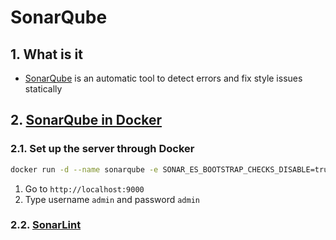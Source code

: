 # SonarQube <!-- omit in toc -->

## 1. What is it

- [SonarQube](https://www.sonarsource.com) is an automatic tool to detect errors and fix style issues statically

## 2. [SonarQube in Docker](https://docs.sonarsource.com/sonarqube/latest/setup-and-upgrade/install-the-server/installing-sonarqube-from-docker "https://docs.sonarsource.com/sonarqube/latest/setup-and-upgrade/install-the-server/installing-sonarqube-from-docker")

### 2.1. Set up the server through Docker

```bash
docker run -d --name sonarqube -e SONAR_ES_BOOTSTRAP_CHECKS_DISABLE=true -p 9000:9000 sonarqube:latest
```

1. Go to `http://localhost:9000`
2. Type username `admin` and password `admin`

### 2.2. [SonarLint](https://marketplace.visualstudio.com/items?itemName=SonarSource.sonarlint-vscode "https://marketplace.visualstudio.com/items?itemName=SonarSource.sonarlint-vscode")
